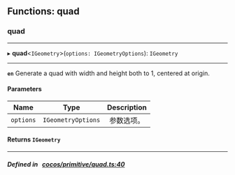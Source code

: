 ## Functions: quad

### quad


___
▸ **quad**<`IGeometry`\>(`options: IGeometryOptions`): `IGeometry`
___


**`en`** 
Generate a quad with width and height both to 1, centered at origin.



#### Parameters

| Name | Type | Description |
| :------: | :------: | :------: |
| `options` | `IGeometryOptions` | 参数选项。  |

#### Returns `IGeometry` 
___


##### Defined in &nbsp;   [cocos/primitive/quad.ts:40](https://github.com/cocos-creator/engine/blob/c7bf6b8a9/cocos/primitive/quad.ts#L40)&nbsp;
